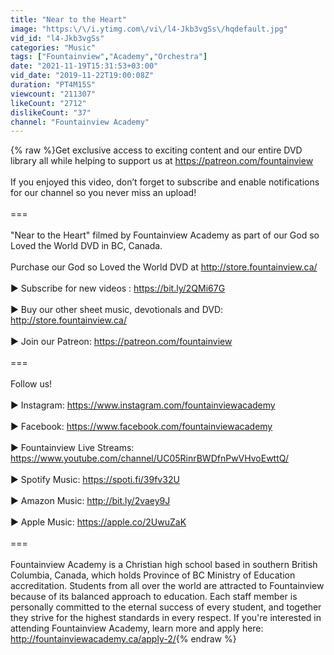 ```yaml
---
title: "Near to the Heart"
image: "https:\/\/i.ytimg.com\/vi\/l4-Jkb3vgSs\/hqdefault.jpg"
vid_id: "l4-Jkb3vgSs"
categories: "Music"
tags: ["Fountainview","Academy","Orchestra"]
date: "2021-11-19T15:31:53+03:00"
vid_date: "2019-11-22T19:00:08Z"
duration: "PT4M15S"
viewcount: "211307"
likeCount: "2712"
dislikeCount: "37"
channel: "Fountainview Academy"
---
```

{% raw %}Get exclusive access to exciting content and our entire DVD library all while helping to support us at <a rel="nofollow" target="blank" href="https://patreon.com/fountainview">https://patreon.com/fountainview</a><br /><br />If you enjoyed this video, don’t forget to subscribe and enable notifications for our channel so you never miss an upload!<br /><br />===<br /><br />&quot;Near to the Heart&quot; filmed by Fountainview Academy as part of our God so Loved the World DVD in BC, Canada.<br /><br />Purchase our God so Loved the World DVD at <a rel="nofollow" target="blank" href="http://store.fountainview.ca/">http://store.fountainview.ca/</a><br /><br />► Subscribe for new videos : <a rel="nofollow" target="blank" href="https://bit.ly/2QMi67G">https://bit.ly/2QMi67G</a><br /><br />► Buy our other sheet music, devotionals and DVD: <a rel="nofollow" target="blank" href="http://store.fountainview.ca/">http://store.fountainview.ca/</a> <br /><br />► Join our Patreon: <a rel="nofollow" target="blank" href="https://patreon.com/fountainview">https://patreon.com/fountainview</a><br /><br />===<br /><br />Follow us!<br /><br />► Instagram: <a rel="nofollow" target="blank" href="https://www.instagram.com/fountainviewacademy">https://www.instagram.com/fountainviewacademy</a><br /><br />► Facebook: <a rel="nofollow" target="blank" href="https://www.facebook.com/fountainviewacademy">https://www.facebook.com/fountainviewacademy</a><br /><br />► Fountainview Live Streams: <a rel="nofollow" target="blank" href="https://www.youtube.com/channel/UC05RinrBWDfnPwVHvoEwttQ/">https://www.youtube.com/channel/UC05RinrBWDfnPwVHvoEwttQ/</a><br /><br />► Spotify Music: <a rel="nofollow" target="blank" href="https://spoti.fi/39fv32U">https://spoti.fi/39fv32U</a><br /><br />► Amazon Music: <a rel="nofollow" target="blank" href="http://bit.ly/2vaey9J">http://bit.ly/2vaey9J</a><br /><br />► Apple Music: <a rel="nofollow" target="blank" href="https://apple.co/2UwuZaK">https://apple.co/2UwuZaK</a><br /><br />===<br /><br />Fountainview Academy is a Christian high school based in southern British Columbia, Canada, which holds Province of BC Ministry of Education accreditation. Students from all over the world are attracted to Fountainview because of its balanced approach to education. Each staff member is personally committed to the eternal success of every student, and together they strive for the highest standards in every respect. If you're interested in attending Fountainview Academy, learn more and apply here: <a rel="nofollow" target="blank" href="http://fountainviewacademy.ca/apply-2/">http://fountainviewacademy.ca/apply-2/</a>{% endraw %}
